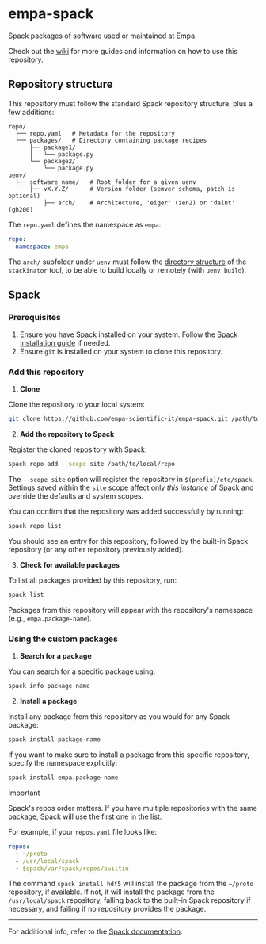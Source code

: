 # empa-spack

Spack packages of software used or maintained at Empa.

Check out the [wiki](https://github.com/empa-scientific-it/empa-spack/wiki) for more guides and information on how to use this repository.

## Repository structure

This repository must follow the standard Spack repository structure, plus a few additions:
```
repo/
  ├── repo.yaml   # Metadata for the repository
  └── packages/   # Directory containing package recipes
      ├── package1/
      │   └── package.py
      └── package2/
          └── package.py
uenv/
  ├── software_name/   # Root folder for a given uenv
      ├── vX.Y.Z/      # Version folder (semver schema, patch is optional)
          ├── arch/    # Architecture, 'eiger' (zen2) or 'daint' (gh200)
```

The `repo.yaml` defines the namespace as `empa`:
```yaml
repo:
  namespace: empa
```

The `arch/` subfolder under `uenv` must follow the [directory structure](https://eth-cscs.github.io/stackinator/recipes/) of the `stackinator` tool, to be able to build locally or remotely (with `uenv build`).

## Spack

### Prerequisites

1. Ensure you have Spack installed on your system. Follow the [Spack installation guide](https://spack.readthedocs.io/en/latest/getting_started.html) if needed.
2. Ensure `git` is installed on your system to clone this repository.

### Add this repository

1. **Clone**

Clone the repository to your local system:
```bash
git clone https://github.com/empa-scientific-it/empa-spack.git /path/to/local/repo
```

2. **Add the repository to Spack**

Register the cloned repository with Spack:
```bash
spack repo add --scope site /path/to/local/repo
```

The `--scope site` option will register the repository in `$(prefix)/etc/spack`. Settings saved within the `site` scope affect only *this instance* of Spack and override the defaults and system scopes.

You can confirm that the repository was added successfully by running:
```bash
spack repo list
```
You should see an entry for this repository, followed by the built-in Spack repository (or any other repository previously added).

3. **Check for available packages**

To list all packages provided by this repository, run:
```bash
spack list
```

Packages from this repository will appear with the repository's namespace (e.g., `empa.package-name`).


### Using the custom packages

1. **Search for a package**

You can search for a specific package using:
```bash
spack info package-name
```

2. **Install a package**

Install any package from this repository as you would for any Spack package:
```bash
spack install package-name
```

If you want to make sure to install a package from this specific repository, specify the namespace explicitly:
```bash
spack install empa.package-name
```
> [!IMPORTANT]
> Spack's repos order matters. If you have multiple repositories with the same package, Spack will use the first one in the list.

For example, if your `repos.yaml` file looks like:
```yaml
repos:
  - ~/proto
  - /usr/local/spack
  - $spack/var/spack/repos/builtin
```

The command `spack install hdf5` will install the package from the `~/proto` repository, if available. If not, it will install the package from the `/usr/local/spack` repository, falling back to the built-in Spack repository if necessary, and failing if no repository provides the package.

---

For additional info, refer to the [Spack documentation](https://spack.readthedocs.io).
